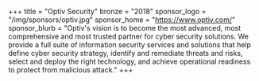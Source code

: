+++
title = "Optiv Security"
bronze = "2018"
sponsor_logo = "/img/sponsors/optiv.jpg"
sponsor_home = "https://www.optiv.com/"
sponsor_blurb = "Optiv's vision is to become the most advanced, most comprehensive and most trusted partner for cyber security solutions. We provide a full suite of information security services and solutions that help define cyber security strategy, identify and remediate threats and risks, select and deploy the right technology, and achieve operational readiness to protect from malicious attack."
+++
